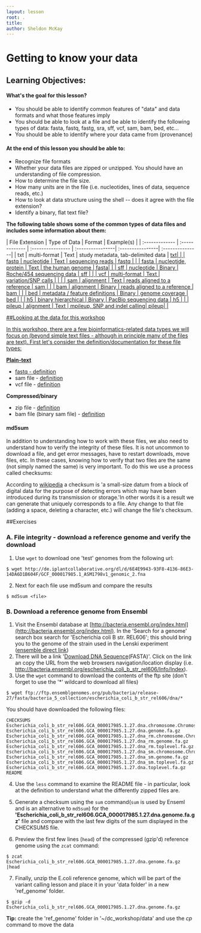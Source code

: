```yaml
---
layout: lesson
root: .
title: 
author: Sheldon McKay 
---
```



Getting to know your data
===================

Learning Objectives:
-------------------

#### What's the goal for this lesson?    
* You should be able to identify common features of "data" and data formats and what those features imply         
* You should be able to look at a file and be able to identify the following types of data: fasta, fastq, fastg, sra, sff, vcf, sam, bam, bed, etc...        
* You should be able to identify where your data came from (provenance)       

#### At the end of this lesson you should be able to:    
* Recognize file formats     
* Whether your data files are zipped or unzipped. You should have an understanding of file compression.       
* How to determine the file size.         
* How many units are in the file (i.e. nucleotides, lines of data, sequence reads, etc.)      
* How to look at data structure using the shell -- does it agree with the file extension?      
* Identify a binary, flat text file?          
 


**The following table shows some of the common types of data files and includes some information about them:**

| File Extension |	Type of Data |	Format |	Example(s) | 
| :------------- | :------------- | :---------------- | :----------------| :----------------| :---------------|
| txt | multi-format | Text | study metadata, tab-delimited data | <a href="https://en.wikipedia.org/wiki/Text_file">txt| |
| fastq	| nucleotide  | Text |	sequencing reads |<a href="https://en.wikipedia.org/wiki/FASTQ_format"> fastq |  |
| fasta	| nucleotide, protein | Text | the human genome | <a href="https://en.wikipedia.org/wiki/FASTA"> fasta| |
| sff	| nucleotide	| Binary |	Roche/454 sequencing data |	<a href="http://www.ncbi.nlm.nih.gov/Traces/trace.cgi?cmd=show&f=formats&m=doc&s=format#sff"> sff |	|
| vcf | multi-format | Text	 |	variation/SNP calls |	|  |
| sam | alignment | Text  |	reads aligned to a reference  | <a href="https://samtools.github.io/hts-specs/SAMv1.pdf"> sam |	 |
| bam | alignment	| Binary  |	reads aligned to a reference | <a href="https://samtools.github.io/hts-specs/SAMv1.pdf"> bam |	 |
| bed | metadata / feature definitions  | Binary  | genome coverage | <a href="http://www.ensembl.org/info/website/upload/bed.html"> bed |  |
| h5 | binary hierarchical | Binary | PacBio sequencing data | <a href="https://en.wikipedia.org/wiki/Hierarchical_Data_Format"> h5 | |
| pileup | alignment | Text | mpileup, SNP and indel calling| <a href="https://en.wikipedia.org/wiki/Pileup_format"> pileup| |

##Looking at the data for this workshop

In this workshop, there are a few bioinformatics-related data types we will focus on (beyond simple text files - although in principle many of the files are text). First let's consider the definition/documentation for these file types:

**Plain-text**

* fastq   - [definition](https://en.wikipedia.org/wiki/FASTQ_format)
* sam file - [definition](https://samtools.github.io/hts-specs/SAMv1.pdf)
* vcf file - [definition](https://samtools.github.io/hts-specs/VCFv4.1.pdf)


**Compressed/binary**

* zip file - [definition](https://en.wikipedia.org/wiki/Zip_%28file_format%29)
* bam file (binary sam file) - [definition](https://www.broadinstitute.org/igv/BAM)

#### md5sum
In addition to understanding how to work with these files, we also need to understand how to verify the integrity of these files. It is not uncommon to download a file, and get error messages, have to restart downloads, move files, etc. In these cases, knowing how to verify that two files are the same (not simply named the same) is very important. To do this we use a process called checksums:

According to [wikipedia](https://en.wikipedia.org/wiki/Checksum) a checksum is 'a small-size datum from a block of digital data for the purpose of detecting errors which may have been introduced during its transmission or storage.'In other words it is a result we can generate that uniquely corresponds to a file. Any change to that file (adding a space, deleting a character, etc.) will change the file's checksum. 

##Exercises 

### A. File integrity - download a reference genome and verify the download 

1. Use ``wget`` to download one 'test' genomes from the following url:
```
$ wget http://de.iplantcollaborative.org/dl/d/6E4E9943-93F8-4136-86E3-14DA6D1B604F/GCF_000017985.1_ASM1798v1_genomic_2.fna
```

2. Next for each file use md5sum and compare the results
``` 
$ md5sum <file>
```

### B. Download a reference genome from Ensembl

1. Visit the Ensembl database at [http://bacteria.ensembl.org/index.html](http://bacteria.ensembl.org/index.html). In the 'Search for a genome' search box search for 'Escherichia coli B str. REL606'; this should bring you to the genome of the strain used in the Lenski experiment ([ensemble direct link](http://bacteria.ensembl.org/escherichia_coli_b_str_rel606/Info/Index))
2. There will be a link '[Download DNA Sequence](ftp://ftp.ensemblgenomes.org/pub/bacteria/release-27/fasta/bacteria_5_collection/escherichia_coli_b_str_rel606/dna/)(FASTA)'. Click on the link an copy the URL from the web browsers navigation/location display (i.e. http://bacteria.ensembl.org/escherichia_coli_b_str_rel606/Info/Index). 
3. Use the ``wget`` command to download the contents of the ftp site (don't forget to use the '*' wildcard to download all files)
```
$ wget ftp://ftp.ensemblgenomes.org/pub/bacteria/release-27/fasta/bacteria_5_collection/escherichia_coli_b_str_rel606/dna/*
```

You should have downloaded the following files:

    CHECKSUMS    
    Escherichia_coli_b_str_rel606.GCA_000017985.1.27.dna.chromosome.Chromosome.fa.gz   
    Escherichia_coli_b_str_rel606.GCA_000017985.1.27.dna.genome.fa.gz    
    Escherichia_coli_b_str_rel606.GCA_000017985.1.27.dna_rm.chromosome.Chromosome.fa.gz   
    Escherichia_coli_b_str_rel606.GCA_000017985.1.27.dna_rm.genome.fa.gz   
    Escherichia_coli_b_str_rel606.GCA_000017985.1.27.dna_rm.toplevel.fa.gz   
    Escherichia_coli_b_str_rel606.GCA_000017985.1.27.dna_sm.chromosome.Chromosome.fa.gz   
    Escherichia_coli_b_str_rel606.GCA_000017985.1.27.dna_sm.genome.fa.gz   
    Escherichia_coli_b_str_rel606.GCA_000017985.1.27.dna_sm.toplevel.fa.gz   
    Escherichia_coli_b_str_rel606.GCA_000017985.1.27.dna.toplevel.fa.gz   
    README   

4. Use the ``less`` command to examine the README file - in particular, look at the <sequence type> definition to understand what the differently zipped files are. 

5. Generate a checksum using the ``sum`` command(``sum`` is used by Enseml and is  an alternative to ``md5sum``) for the **'Escherichia_coli_b_str_rel606.GCA_000017985.1.27.dna.genome.fa.gz'** file and compare with the last few digits of the sum displayed in the CHECKSUMS file. 

6. Preview the first few lines (``head``) of the compressed (gzip'd) reference genome using the ``zcat`` command:
```
$ zcat Escherichia_coli_b_str_rel606.GCA_000017985.1.27.dna.genome.fa.gz |head
```

7. Finally, unzip the E.coli reference genome, which will be part of the variant calling lesson and place it in your 'data folder' in a new 'ref_genome' folder. 
```
$ gzip -d Escherichia_coli_b_str_rel606.GCA_000017985.1.27.dna.genome.fa.gz
```

**Tip:** create the 'ref_genome' folder in '~/dc_workshop/data' and use the *cp* command to move the data




